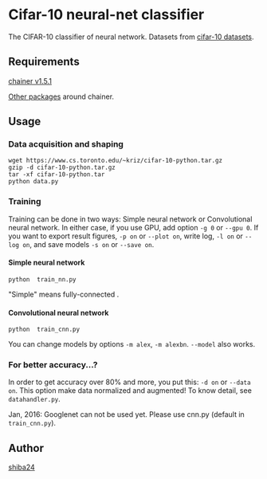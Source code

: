 Cifar-10 neural-net classifier
======

The CIFAR-10 classifier of neural network. Datasets from [cifar-10 datasets](http://www.cs.toronto.edu/~kriz/cifar.html).

## Requirements
[chainer v1.5.1](http://chainer.org/)

[Other packages](https://github.com/pfnet/chainer#requirements) around chainer.


## Usage
### Data acquisition and shaping
```
wget https://www.cs.toronto.edu/~kriz/cifar-10-python.tar.gz
gzip -d cifar-10-python.tar.gz
tar -xf cifar-10-python.tar
python data.py
```

### Training

Training can be done in two ways: Simple neural network or Convolutional neural network.  In either case, if you use GPU, add option ```-g 0``` or ```--gpu 0```.  If you want to export result figures, ```-p on``` or ```--plot on```, write log, ```-l on``` or ```--log on```, and save models ```-s on``` or ```--save on```.

#### Simple neural network
```
python  train_nn.py
```
"Simple" means fully-connected .

#### Convolutional neural network

```
python  train_cnn.py
```
You can change models by options ```-m alex```, ```-m alexbn```. ```--model``` also works.

### For better accuracy...?
In order to get accuracy over 80% and more, you put this: ```-d on``` or ```--data on```. This option make data normalized and augmented! To know detail, see ```datahandler.py```.


Jan, 2016: Googlenet can not be used yet. Please use cnn.py (default in ```train_cnn.py```).

## Author

[shiba24](https://github.com/shiba24)

